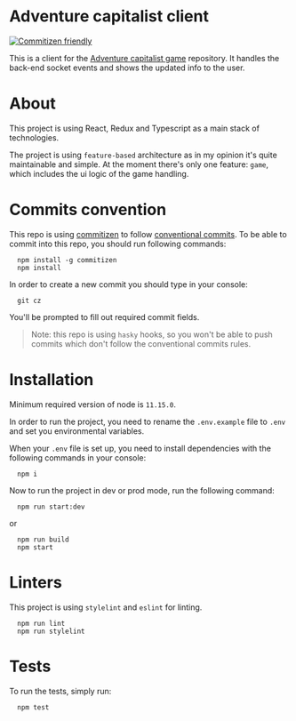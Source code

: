 # Adventure capitalist client

[![Commitizen friendly](https://img.shields.io/badge/commitizen-friendly-brightgreen.svg)](http://commitizen.github.io/cz-cli/)


This is a client for the [Adventure capitalist game](https://github.com/stanislav-halyn/adventure-capitalist-game) repository. It handles the back-end socket events and shows the updated info to the user.


# About
This project is using React, Redux and Typescript as a main stack of technologies.

The project is using `feature-based` architecture as in my opinion it's quite maintainable and simple. At the moment there's only one feature: `game`, which includes the ui logic of the game handling.


# Commits convention
This repo is using [commitizen](https://github.com/commitizen/cz-cli) to follow [conventional commits](https://www.conventionalcommits.org/en/v1.0.0/). To be able to commit into this repo, you should run following commands:
```
  npm install -g commitizen
  npm install
```

In order to create a new commit you should type in your console:
```
  git cz
```

You'll be prompted to fill out required commit fields.

  > Note: this repo is using `hasky` hooks,
  so you won't be able to push commits which don't follow the conventional commits rules.


# Installation

Minimum required version of node is `11.15.0`.

In order to run the project, you need to rename the `.env.example` file to `.env` and set you environmental variables.

When your `.env` file is set up, you need to install dependencies with the following commands in your console:

```
  npm i
```


Now to run the project in dev or prod mode, run the following command:

```
  npm run start:dev
```
or 

```
  npm run build
  npm start
```

# Linters

This project is using `stylelint` and `eslint` for linting.

```
  npm run lint
  npm run stylelint
```

# Tests

To run the tests, simply run:

```
  npm test
```
